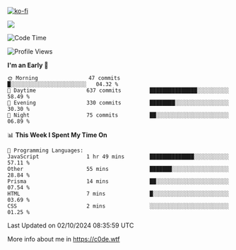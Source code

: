 [![ko-fi](https://ko-fi.com/img/githubbutton_sm.svg)](https://ko-fi.com/Z8Z4Y2LKX)

<a href="https://wakatime.com"><img src="https://wakatime.com/share/@c0dezin/b7f18a7c-ab3a-40b8-8bc7-b1b7bf71f1d6.svg" /></a>

<!--START_SECTION:waka-->
![Code Time](http://img.shields.io/badge/Code%20Time-110%20hrs%2056%20mins-blue)

![Profile Views](http://img.shields.io/badge/Profile%20Views-1-blue)

**I'm an Early 🐤** 

```text
🌞 Morning                47 commits          █░░░░░░░░░░░░░░░░░░░░░░░░   04.32 % 
🌆 Daytime                637 commits         ███████████████░░░░░░░░░░   58.49 % 
🌃 Evening                330 commits         ████████░░░░░░░░░░░░░░░░░   30.30 % 
🌙 Night                  75 commits          ██░░░░░░░░░░░░░░░░░░░░░░░   06.89 % 
```


📊 **This Week I Spent My Time On** 

```text
💬 Programming Languages: 
JavaScript               1 hr 49 mins        ██████████████░░░░░░░░░░░   57.11 % 
Other                    55 mins             ███████░░░░░░░░░░░░░░░░░░   28.84 % 
Prisma                   14 mins             ██░░░░░░░░░░░░░░░░░░░░░░░   07.54 % 
HTML                     7 mins              █░░░░░░░░░░░░░░░░░░░░░░░░   03.69 % 
CSS                      2 mins              ░░░░░░░░░░░░░░░░░░░░░░░░░   01.25 % 
```


 Last Updated on 02/10/2024 08:35:59 UTC
<!--END_SECTION:waka-->

More info about me in https://c0de.wtf

